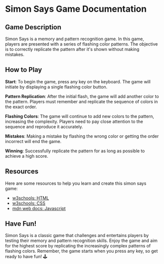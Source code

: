 # Simon Says Game Documentation
## Game Description

Simon Says is a memory and pattern recognition game. In this game, players are presented with a series of flashing color patterns. The objective is to correctly replicate the pattern after it's shown without making mistakes.

## How to Play
__Start__: To begin the game, press any key on the keyboard. The game will initiate by displaying a single flashing color button.

__Pattern Replication__: After the initial flash, the game will add another color to the pattern. Players must remember and replicate the sequence of colors in the exact order.

__Flashing Colors__: The game will continue to add new colors to the pattern, increasing the complexity. Players need to pay close attention to the sequence and reproduce it accurately.

__Mistakes__: Making a mistake by flashing the wrong color or getting the order incorrect will end the game.

__Winning__: Successfully replicate the pattern for as long as possible to achieve a high score.


## Resources

Here are some resources to help you learn and create this simon says game:

- [w3schools: HTML](https://www.w3schools.com/html/)
- [w3schools: CSS](https://www.w3schools.com/css/)
- [mdn web docs: Javascript](https://developer.mozilla.org/en-US/docs/Web/JavaScript)

## Have Fun!
Simon Says is a classic game that challenges and entertains players by testing their memory and pattern recognition skills. Enjoy the game and aim for the highest score by replicating the increasingly complex patterns of flashing colors. Remember, the game starts when you press any key, so get ready to have fun! 🕹️
